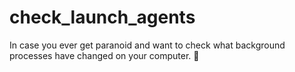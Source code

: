 # check_launch_agents
In case you ever get paranoid and want to check what background processes have changed on your computer. 🤡
